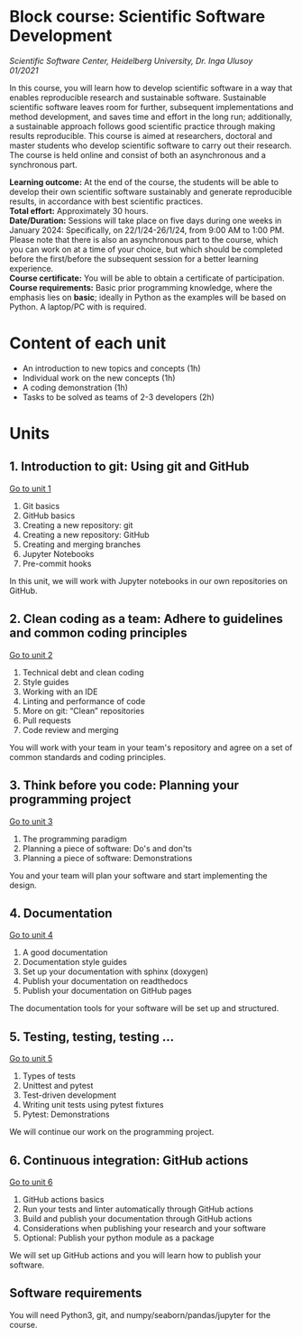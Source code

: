 #  Block course: Scientific Software Development

*Scientific Software Center, Heidelberg University, Dr. Inga Ulusoy*  
*01/2021*  

In this course, you will learn how to develop scientific software in a way that enables reproducible research and sustainable software. Sustainable scientific software leaves room for further, subsequent implementations and method development, and saves time and effort in the long run; additionally, a sustainable approach follows good scientific practice through making results reproducible. This course is aimed at researchers, doctoral and master
students who develop scientific software to carry out their research. The course is held online and consist of both an asynchronous and a synchronous part.  

**Learning outcome:** At the end of the course, the students will be able to develop their own scientific software sustainably and generate reproducible results, in accordance with best scientific practices.  
**Total effort:** Approximately 30 hours.  
**Date/Duration:** Sessions will take place on five days during one weeks in January 2024: Specifically, on 22/1/24-26/1/24, from 9:00 AM to 1:00 PM. Please note that there is also an asynchronous part to the course, which you can work on at a time of your choice, but which should be completed before the first/before the subsequent session for a better learning experience.  
**Course certificate:** You will be able to obtain a certificate of participation.  
**Course requirements:** Basic prior programming knowledge, where the emphasis lies on **basic**; ideally in Python as the examples will be based on Python. A laptop/PC with is required.

# Content of each unit
- An introduction to new topics and concepts (1h)
- Individual work on the new concepts (1h)
- A coding demonstration (1h)
- Tasks to be solved as teams of 2-3 developers (2h)

# Units
## 1. Introduction to git: Using git and GitHub
[Go to unit 1](unit1/README.md)
1. Git basics
1. GitHub basics
1. Creating a new repository: git
1. Creating a new repository: GitHub
1. Creating and merging branches
1. Jupyter Notebooks
1. Pre-commit hooks

In this unit, we will work with Jupyter notebooks in our own repositories on GitHub.

## 2. Clean coding as a team: Adhere to guidelines and common coding principles
[Go to unit 2](unit2/README.md)
1. Technical debt and clean coding
1. Style guides
1. Working with an IDE
1. Linting and performance of code
1. More on git: “Clean” repositories
1. Pull requests
1. Code review and merging

You will work with your team in your team's repository and agree on a set of common standards and coding principles.

## 3. Think before you code: Planning your programming project
[Go to unit 3](unit3/README.md)
1. The programming paradigm
1. Planning a piece of software: Do's and don'ts
1. Planning a piece of software: Demonstrations

You and your team will plan your software and start implementing the design.

## 4. Documentation
[Go to unit 4](unit4/README.md)
1. A good documentation  
1. Documentation style guides
1. Set up your documentation with sphinx (doxygen)
1. Publish your documentation on readthedocs
1. Publish your documentation on GitHub pages

The documentation tools for your software will be set up and structured.

## 5. Testing, testing, testing ... 
[Go to unit 5](unit5/README.md)
1. Types of tests
1. Unittest and pytest
1. Test-driven development
1. Writing unit tests using pytest fixtures
1. Pytest: Demonstrations

We will continue our work on the programming project.

## 6. Continuous integration: GitHub actions
[Go to unit 6](unit6/README.md)
1. GitHub actions basics
1. Run your tests and linter automatically through GitHub actions
1. Build and publish your documentation through GitHub actions
1. Considerations when publishing your research and your software
1. Optional: Publish your python module as a package  

We will set up GitHub actions and you will learn how to publish your software.

## Software requirements
You will need Python3, git, and numpy/seaborn/pandas/jupyter for the course.

